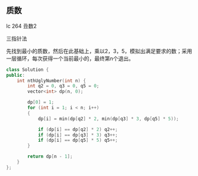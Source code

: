 ## 质数

lc 264 丑数2

三指针法

先找到最小的质数，然后在此基础上，乘以2，3，5，模拟出满足要求的数；采用一层循环，每次获得一个当前最小的，最终第n个退出。

```c++
class Solution {
public:
    int nthUglyNumber(int n) {
        int q2 = 0, q3 = 0, q5 = 0;
        vector<int> dp(n, 0);

        dp[0] = 1;
        for (int i = 1; i < n; i++)
        {
            dp[i] = min(dp[q2] * 2, min(dp[q3] * 3, dp[q5] * 5));

            if (dp[i] == dp[q2] * 2) q2++;
            if (dp[i] == dp[q3] * 3) q3++;
            if (dp[i] == dp[q5] * 5) q5++;
        } 

        return dp[n - 1];
    }
};
```

